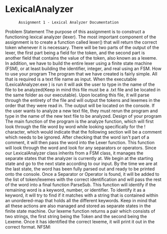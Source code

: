 # LexicalAnalyzer


          Assignment 1 - Lexical Analyzer Documentation
Problem Statement
	The purpose of this assignment is to construct a functioning lexical analyzer (lexer). The most important component of the assignment is to create a function called lexer() that will return the correct token whenever it is necessary. There will be two parts of the output of the lexer, the first part being a field for the token, and the second part is another field that contains the value of the token, also known as a lexeme. In addition, we have to build the entire lexer using a finite state machine (FSM), or at least building the identifier, integer, and real using an FSM. 
How to use your program
	The program that we have created is fairly simple. All that is required is a text file name as input. When the executable (LexicalAnalyzer.exe ) is run it will ask the user to type in the name of the file to be analyzed(Keep in mind this file must be a .txt file and be located in the same folder as our executable). Upon locating this file, it will parse through the entirety of the file and will output the tokens and lexemes in the order that they were read in. The output will be located on the console. If the user wants to analyze a new text file, they must rerun the program and type in the name of the new text file to be analyzed. 
Design of your program
 The main function of the program is the analyze function, which will first look through the file word by word while looking specifically for the ! character, which would indicate that the following section will be a comment which needs to be ignored. After checking that the word isn't part of a comment, it will then pass the word into the Lexer function. This function will look through the word and look for any separators or operators. Since our LexicalAnalyzer class inherits from a FSM class, it manages the separate states that the analyzer is currently at. We begin at the starting state and go to the next state according to our input. By the time we are at the last state, the word has been fully parsed out and ready to be printed onto the console. Once a Separator or Operator is  found, it will be added to the list of token/lexemes with the correct identification and will pass the rest of the word into a final function ParseSub. This function will identify if the remaining word is a keyword, number, or identifier. To identify it as a keyword, it will try to find if it matches with a string that is contained within an unordered-map that holds all the different keywords. Keep in mind that all these actions are also managed and stored as separate states in the finite state machine. Our lexeme function returns a pair which consists of two strings, the first string being the Token and the second being the Lexeme. Once it has identified the correct lexeme, it will print it out in the correct format. 
NFSM:
